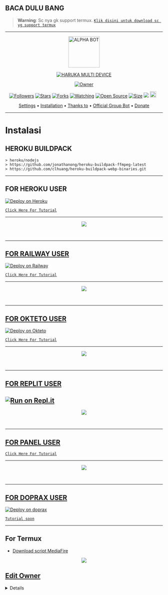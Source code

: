 ## BACA DULU BANG

> **Warning**: Sc nya gk support termux. [`Klik disini untuk download sc yg support termux`](https://github.com/zeeoneofficial/Haruka-Md#For-Termux)

-----------------------------------------------------

<p align="center">
<img src="https://github.com/zeeoneofficial/Haruka-Md/blob/v1/media/Haruka.jpg" alt="ALPHA BOT" width="100"/>


</p>
<p align="center">
<a href="#"><img title="HARUKA MULTI DEVICE" src="https://img.shields.io/badge/HARUKA MULTI DEVICE-green?colorA=%23ff0000&colorB=%23017e40&style=for-the-badge"></a>
</p>
<p align="center">
<a href="https://github.com/zeeoneofficial/Haruka-Md"><img title="Owner" src="https://img.shields.io/badge/Recode-ZeeoneOfc-red.svg?style=for-the-badge&logo=github"></a>
</p>
<p align="center">
<a href="https://github.com/zeeoneofficial/followers"><img title="Followers" src="https://img.shields.io/github/followers/zeeoneofficial?color=red&style=flat-square"></a>
<a href="https://github.com/zeeoneofficial/Haruka-Md/stargazers/"><img title="Stars" src="https://img.shields.io/github/stars/zeeoneofficial/Haruka-Md?color=blue&style=flat-square"></a>
<a href="https://github.com/zeeoneofficial/Haruka-Md/network/members"><img title="Forks" src="https://img.shields.io/github/forks/zeeoneofficial/Haruka-Md?color=red&style=flat-square"></a>
<a href="https://github.com/zeeoneofficial/Haruka-Md/watchers"><img title="Watching" src="https://img.shields.io/github/watchers/zeeoneofficial/Haruka-Md?label=Watchers&color=blue&style=flat-square"></a>
<a href="https://github.com/zeeoneofficial/Haruka-Md"><img title="Open Source" src="https://badges.frapsoft.com/os/v2/open-source.svg?v=103"></a>
<a href="https://github.com/zeeoneofficial/Haruka-Md/"><img title="Size" src="https://img.shields.io/github/repo-size/zeeoneofficial/Haruka-Md?style=flat-square&color=green"></a>
<a href="https://hits.seeyoufarm.com"><img src="https://hits.seeyoufarm.com/api/count/incr/badge.svg?url=https%3A%2F%2Fgithub.com%2Fzeeoneofficial%2FHaruka-Md&count_bg=%2379C83D&title_bg=%23555555&icon=probot.svg&icon_color=%2300FF6D&title=hits&edge_flat=false"/></a>
<a href="https://github.com/zeeoneofficial/Haruka-Md/graphs/commit-activity"><img height="20" src="https://img.shields.io/badge/Maintained%3F-yes-green.svg"></a>&nbsp;&nbsp;
</p>

<p align="center">
  <a href="https://github.com/zeeoneofficial/Haruka-Md#Edit-Owner">Settings</a> •
  <a href="https://github.com/zeeoneofficial/Haruka-Md#instalasi">Installation</a> •
  <a href="https://github.com/zeeoneofficial/Haruka-Md#thanks-to">Thanks to</a> •
  <a href="https://github.com/zeeoneofficial/Haruka-Md#Official-Group"> Official Group Bot</a> •
  <a href="https://github.com/zeeoneofficial/Haruka-Md#donate">Donate</a>
</p>
</div>


---

# Instalasi
## HEROKU BUILDPACK

```
> heroku/nodejs
> https://github.com/jonathanong/heroku-buildpack-ffmpeg-latest
> https://github.com/clhuang/heroku-buildpack-webp-binaries.git
```

--------

## FOR HEROKU USER 

[![Deploy on Heroku](https://www.herokucdn.com/deploy/button.svg)](https://heroku.com/login)

[`Click Here For Tutorial`](https://youtu.be/2grMt0TbfOM)<br>

----------
<p align="center">
  <a href="https://youtu.be/2grMt0TbfOM"><img src="https://telegra.ph/file/dd32f9b493adc7a6ea33f.jpg" />
</p>
<br>

----------
## FOR RAILWAY USER 

[![Deploy on Railway](https://railway.app/button.svg)](https://railway.app?referralCode=zeeoneofc)

[`Click Here For Tutorial`](https://youtu.be/BqRauxohbLg)<br>

----------

<p align="center">
  <a href="https://youtu.be/BqRauxohbLg"><img src="https://telegra.ph/file/ba58c4ad1b43bc285f16b.jpg" />
</p>
<br>

----------
## FOR OKTETO USER 
[![Deploy on Okteto](https://okteto.com/develop-okteto.svg)](https://cloud.okteto.com/deploy)

[`Click Here For Tutorial`](https://youtu.be/FhHl_hvnY2s)

----------

<p align="center">
  <a href="https://youtu.be/FhHl_hvnY2s"><img src="https://telegra.ph/file/e5f7eac9d4272b869eb69.jpg" />
</p>
<br>

----------
## FOR REPLIT USER
[![Run on Repl.it](https://repl.it/badge/github/zeeoneofficial/Alphabot-Md)](https://repl.it/github/zeeoneofficial/Alphabot-Md)
------
<p align="center">
  <a href="https://youtu.be/jom_scHK09c"><img src="https://telegra.ph/file/873e2bbfbd1f15a535995.jpg" />
</p>
<br>

----------
## FOR PANEL USER 

[`Click Here For Tutorial`](https://youtu.be/H2BZ3KFvQys)

----------

<p align="center">
  <a href="https://youtu.be/H2BZ3KFvQys"><img src="https://telegra.ph/file/d2ab9876306da1e9c55d5.jpg" />
</p>
<br>

----------

## FOR DOPRAX USER 

[![Deploy on doprax](https://www.linkpicture.com/q/doprax-zeeoneofc.my.id.svg)](https://www.doprax.com/r/zeeoneofc/)

[`Tutorial soon`](https://youtu.be/BqRauxohbLg)<br>

----------

<!-- <p align="center">
  <a href="https://youtu.be/BqRauxohbLg"><img src="https://telegra.ph/file/ba58c4ad1b43bc285f16b.jpg" />
</p> -->

## For Termux
- [Download script MediaFire](https://youtu.be/m-m4-Jy-oWM)

<p align="center">
<a href="https://youtu.be/m-m4-Jy-oWM"><img src="https://telegra.ph/file/932b33b3f238cf6b054f8.jpg" />
</p>

## Edit Owner 

<details>
    <summary> <b>Edit Owner Config.json</b></summary><br/>

```ts
{
    "ownerNumber": ["622150996855@s.whatsapp.net","622150996855@s.whatsapp.net"],
    "ownerName": "ᴹᴿ᭄ ZeeoneOfcོ ×፝֟͜×",
    "instagram" : "https://instagram.com/zeeoneofc",
    "botName": "Haruka-Mdོ ",
    "footer": "api.zeeoneofc.xyz",
    "sessionName": "session",
    "pathimg": "./media/Haruka.jpg",
    "BotKey": "Gsyt6jRJ",
    "auto_welcomeMsg": true,
    "auto_leaveMsg": true,    
    "autobio": true,
    "anticall": true,
    "autorespond": false,
    "autoblok212": true,
    "autoread": true,
    "gamewaktu": 90,
    "limitCount": 25,
    "gcount": {
        "prem": 1000,
        "user": 15
    }
}
```

## Donate
- [Saweria](https://saweria.co/zeeoneofc)
- [Dana](https://j.top4top.io/p_20532posd1.jpg)
- [Ovo](https://h.top4top.io/p_2053vk0uw1.jpg)

# Official Group
- [Group 1](https://chat.whatsapp.com/EU890BcXjyBDkNaUT5WmYV)
- [Group 2](https://chat.whatsapp.com/E8NExJwIbhBJYzssfqJNsE)
- [Group 3](https://chat.whatsapp.com/KCSqHTky1apG7ApePsfiPy)
- [Group 4](https://chat.whatsapp.com/KwmvHr7VMFj7r5ry9xmMsU)
- [Group 5](https://chat.whatsapp.com/ELa7GhU0sP4EvXcVimQYtz)

